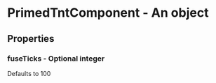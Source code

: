 

# PrimedTntComponent - An object



## Properties



### fuseTicks - Optional integer



Defaults to 100

